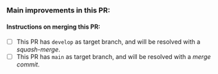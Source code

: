 ### Main improvements in this PR:
<!-- Pointwise mention what changes were made in what function. Examples: 
- Fixes:
  - `functionName` failed to do function X
- Documentation:
  - updated all documentation 
- Features:
  - Introduced option to do function Y (issue #12345) -->

#### Instructions on merging this PR:
<!-- Chose ONE of the following two options
and replace [ ] with [X] to check the box.-->
- [ ] This PR has `develop` as target branch, and will be resolved with a *squash-merge*.
- [ ] This PR has `main` as target branch, and will be resolved with a *merge commit*.
